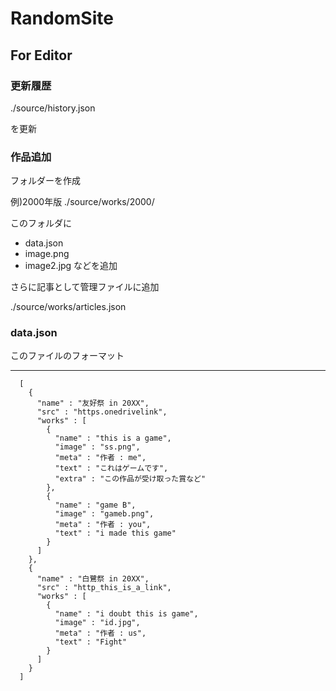 # RandomSite

## For Editor

### 更新履歴

./source/history.json

を更新

### 作品追加

フォルダーを作成

例)2000年版
./source/works/2000/

このフォルダに
- data.json
- image.png
- image2.jpg
などを追加

さらに記事として管理ファイルに追加

./source/works/articles.json

### data.json
このファイルのフォーマット

---

~~~
  [
    {
      "name" : "友好祭 in 20XX",
      "src" : "https.onedrivelink",
      "works" : [
        {
          "name" : "this is a game",
          "image" : "ss.png",
          "meta" : "作者 : me",
          "text" : "これはゲームです",
          "extra" : "この作品が受け取った賞など"
        },
        {
          "name" : "game B",
          "image" : "gameb.png",
          "meta" : "作者 : you",
          "text" : "i made this game"
        }
      ]
    },
    {
      "name" : "白鷺祭 in 20XX",
      "src" : "http_this_is_a_link",
      "works" : [
        {
          "name" : "i doubt this is game",
          "image" : "id.jpg",
          "meta" : "作者 : us",
          "text" : "Fight"
        }
      ]
    }
  ]
~~~
